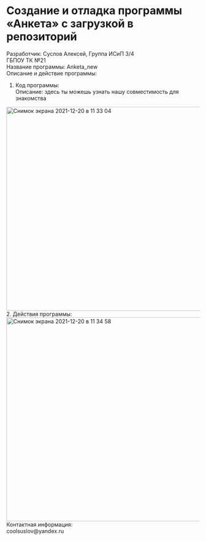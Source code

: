 # Создание и отладка программы «Анкета» с загрузкой в репозиторий
Разработчик: Суслов Алексей, Группа ИСиП 3/4 <br>
ГБПОУ ТК №21 <br>
Название программы: Anketa_new <br>
Описание и действие программы: <br>
1. Код программы: <br>
Описание: здесь ты можешь узнать нашу совместимость для знакомства
<img width="532" alt="Снимок экрана 2021-12-20 в 11 33 04" src="https://user-images.githubusercontent.com/92308290/146736845-34bb3083-abce-49ee-997a-b9097b09e9d9.png">
2. Действия программы: <br>
<img width="532" alt="Снимок экрана 2021-12-20 в 11 34 58" src="https://user-images.githubusercontent.com/92308290/146737082-761e703d-5547-47eb-8755-c463b7a133d0.png">
Контактная информация: <br>
coolsuslov@yandex.ru
